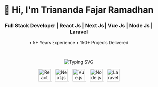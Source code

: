 <h1 align="center">👋 Hi, I'm <strong>Triananda Fajar Ramadhan</strong></h1>
<h3 align="center">Full Stack Developer | React Js | Next Js | Vue Js | Node Js | Laravel</h3>

<p align="center">
  • 5+ Years Experience • 150+ Projects Delivered
</p>

<br/>

<p align="center">
  <img src="https://readme-typing-svg.demolab.com?font=Fira+Code&weight=600&size=20&pause=1000&color=4A90E2&center=true&vCenter=true&width=650&lines=Building+Scalable+SaaS+Platforms+%26+Enterprise+Apps;Creating+Powerful+Backend+Systems+with+Node+%26+Laravel;Delivering+Web+Solutions+that+Grow+with+Your+Business" alt="Typing SVG" />
</p>

<p align="center">
  <a href="https://react.dev/" target="_blank">
    <img src="https://cdn.jsdelivr.net/gh/devicons/devicon/icons/react/react-original.svg" width="40" height="40" alt="React"/>
  </a>
  &nbsp;&nbsp;
  <a href="https://nextjs.org/" target="_blank">
    <img src="https://cdn.jsdelivr.net/gh/devicons/devicon/icons/nextjs/nextjs-original.svg" width="40" height="40" alt="Next.js"/>
  </a>
  &nbsp;&nbsp;
  <a href="https://vuejs.org/" target="_blank">
    <img src="https://cdn.jsdelivr.net/gh/devicons/devicon/icons/vuejs/vuejs-original.svg" width="40" height="40" alt="Vue.js"/>
  </a>
  &nbsp;&nbsp;
  <a href="https://nodejs.org/" target="_blank">
    <img src="https://cdn.jsdelivr.net/gh/devicons/devicon/icons/nodejs/nodejs-original.svg" width="40" height="40" alt="Node.js"/>
  </a>
  &nbsp;&nbsp;
  <a href="https://laravel.com/" target="_blank">
    <img src="https://cdn.jsdelivr.net/gh/devicons/devicon/icons/laravel/laravel-original.svg" width="40" height="40" alt="Laravel"/>
  </a>
</p>


